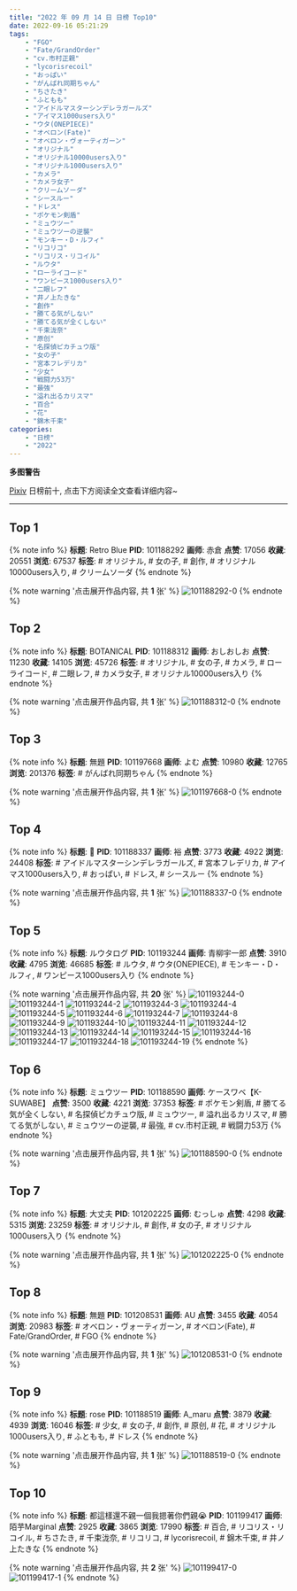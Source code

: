 ```yaml
---
title: "2022 年 09 月 14 日 日榜 Top10"
date: 2022-09-16 05:21:29
tags:
    - "FGO"
    - "Fate/GrandOrder"
    - "cv.市村正親"
    - "lycorisrecoil"
    - "おっぱい"
    - "がんばれ同期ちゃん"
    - "ちさたき"
    - "ふともも"
    - "アイドルマスターシンデレラガールズ"
    - "アイマス1000users入り"
    - "ウタ(ONEPIECE)"
    - "オベロン(Fate)"
    - "オベロン・ヴォーティガーン"
    - "オリジナル"
    - "オリジナル10000users入り"
    - "オリジナル1000users入り"
    - "カメラ"
    - "カメラ女子"
    - "クリームソーダ"
    - "シースルー"
    - "ドレス"
    - "ポケモン剣盾"
    - "ミュウツー"
    - "ミュウツーの逆襲"
    - "モンキー・D・ルフィ"
    - "リコリコ"
    - "リコリス・リコイル"
    - "ルウタ"
    - "ローライコード"
    - "ワンピース1000users入り"
    - "二眼レフ"
    - "井ノ上たきな"
    - "創作"
    - "勝てる気がしない"
    - "勝てる気が全くしない"
    - "千束泷奈"
    - "原创"
    - "名探偵ピカチュウ版"
    - "女の子"
    - "宮本フレデリカ"
    - "少女"
    - "戦闘力53万"
    - "最強"
    - "溢れ出るカリスマ"
    - "百合"
    - "花"
    - "錦木千束"
categories:
    - "日榜"
    - "2022"
---
```


<i class="fa fa-triangle-exclamation"></i>**多图警告**<i class="fa fa-triangle-exclamation"></i>

[Pixiv](https://www.pixiv.net/) 日榜前十, 点击下方阅读全文查看详细内容~

<!-- more -->

---

## Top 1

{% note info %}
**标题**: Retro Blue
**PID**: 101188292 **画师**: 赤倉
**点赞**: 17056 **收藏**: 20551 **浏览**: 67537
**标签**: # オリジナル, # 女の子, # 創作, # オリジナル10000users入り, # クリームソーダ
{% endnote %}

{% note warning '点击展开作品内容, 共 **1** 张' %}
![101188292-0](https://i.pixiv.re/img-original/img/2022/09/13/00/00/01/101188292_p0.png)
{% endnote %}

## Top 2

{% note info %}
**标题**: BOTANICAL
**PID**: 101188312 **画师**: おしおしお
**点赞**: 11230 **收藏**: 14105 **浏览**: 45726
**标签**: # オリジナル, # 女の子, # カメラ, # ローライコード, # 二眼レフ, # カメラ女子, # オリジナル10000users入り
{% endnote %}

{% note warning '点击展开作品内容, 共 **1** 张' %}
![101188312-0](https://i.pixiv.re/img-original/img/2022/09/13/00/00/04/101188312_p0.png)
{% endnote %}

## Top 3

{% note info %}
**标题**: 無題
**PID**: 101197668 **画师**: よむ
**点赞**: 10980 **收藏**: 12765 **浏览**: 201376
**标签**: # がんばれ同期ちゃん
{% endnote %}

{% note warning '点击展开作品内容, 共 **1** 张' %}
![101197668-0](https://i.pixiv.re/img-original/img/2022/09/13/13/30/19/101197668_p0.png)
{% endnote %}

## Top 4

{% note info %}
**标题**: 💎
**PID**: 101188337 **画师**: 裕
**点赞**: 3773 **收藏**: 4922 **浏览**: 24408
**标签**: # アイドルマスターシンデレラガールズ, # 宮本フレデリカ, # アイマス1000users入り, # おっぱい, # ドレス, # シースルー
{% endnote %}

{% note warning '点击展开作品内容, 共 **1** 张' %}
![101188337-0](https://i.pixiv.re/img-original/img/2022/09/13/00/00/08/101188337_p0.jpg)
{% endnote %}

## Top 5

{% note info %}
**标题**: ルウタログ
**PID**: 101193244 **画师**: 青柳宇一郎
**点赞**: 3910 **收藏**: 4795 **浏览**: 46685
**标签**: # ルウタ, # ウタ(ONEPIECE), # モンキー・D・ルフィ, # ワンピース1000users入り
{% endnote %}

{% note warning '点击展开作品内容, 共 **20** 张' %}
![101193244-0](https://i.pixiv.re/img-original/img/2022/09/13/06/19/27/101193244_p0.jpg)
![101193244-1](https://i.pixiv.re/img-original/img/2022/09/13/06/19/27/101193244_p1.jpg)
![101193244-2](https://i.pixiv.re/img-original/img/2022/09/13/06/19/27/101193244_p2.jpg)
![101193244-3](https://i.pixiv.re/img-original/img/2022/09/13/06/19/27/101193244_p3.jpg)
![101193244-4](https://i.pixiv.re/img-original/img/2022/09/13/06/19/27/101193244_p4.jpg)
![101193244-5](https://i.pixiv.re/img-original/img/2022/09/13/06/19/27/101193244_p5.jpg)
![101193244-6](https://i.pixiv.re/img-original/img/2022/09/13/06/19/27/101193244_p6.jpg)
![101193244-7](https://i.pixiv.re/img-original/img/2022/09/13/06/19/27/101193244_p7.jpg)
![101193244-8](https://i.pixiv.re/img-original/img/2022/09/13/06/19/27/101193244_p8.jpg)
![101193244-9](https://i.pixiv.re/img-original/img/2022/09/13/06/19/27/101193244_p9.jpg)
![101193244-10](https://i.pixiv.re/img-original/img/2022/09/13/06/19/27/101193244_p10.jpg)
![101193244-11](https://i.pixiv.re/img-original/img/2022/09/13/06/19/27/101193244_p11.jpg)
![101193244-12](https://i.pixiv.re/img-original/img/2022/09/13/06/19/27/101193244_p12.jpg)
![101193244-13](https://i.pixiv.re/img-original/img/2022/09/13/06/19/27/101193244_p13.jpg)
![101193244-14](https://i.pixiv.re/img-original/img/2022/09/13/06/19/27/101193244_p14.jpg)
![101193244-15](https://i.pixiv.re/img-original/img/2022/09/13/06/19/27/101193244_p15.jpg)
![101193244-16](https://i.pixiv.re/img-original/img/2022/09/13/06/19/27/101193244_p16.jpg)
![101193244-17](https://i.pixiv.re/img-original/img/2022/09/13/06/19/27/101193244_p17.jpg)
![101193244-18](https://i.pixiv.re/img-original/img/2022/09/13/06/19/27/101193244_p18.jpg)
![101193244-19](https://i.pixiv.re/img-original/img/2022/09/13/06/19/27/101193244_p19.jpg)
{% endnote %}

## Top 6

{% note info %}
**标题**: ミュウツー
**PID**: 101188590 **画师**: ケースワベ【K-SUWABE】
**点赞**: 3500 **收藏**: 4221 **浏览**: 37353
**标签**: # ポケモン剣盾, # 勝てる気が全くしない, # 名探偵ピカチュウ版, # ミュウツー, # 溢れ出るカリスマ, # 勝てる気がしない, # ミュウツーの逆襲, # 最強, # cv.市村正親, # 戦闘力53万
{% endnote %}

{% note warning '点击展开作品内容, 共 **1** 张' %}
![101188590-0](https://i.pixiv.re/img-original/img/2022/09/13/00/03/16/101188590_p0.jpg)
{% endnote %}

## Top 7

{% note info %}
**标题**: 大丈夫
**PID**: 101202225 **画师**: むっしゅ
**点赞**: 4298 **收藏**: 5315 **浏览**: 23259
**标签**: # オリジナル, # 創作, # 女の子, # オリジナル1000users入り
{% endnote %}

{% note warning '点击展开作品内容, 共 **1** 张' %}
![101202225-0](https://i.pixiv.re/img-original/img/2022/09/13/19/00/01/101202225_p0.png)
{% endnote %}

## Top 8

{% note info %}
**标题**: 無題
**PID**: 101208531 **画师**: AU
**点赞**: 3455 **收藏**: 4054 **浏览**: 20983
**标签**: # オベロン・ヴォーティガーン, # オベロン(Fate), # Fate/GrandOrder, # FGO
{% endnote %}

{% note warning '点击展开作品内容, 共 **1** 张' %}
![101208531-0](https://i.pixiv.re/img-original/img/2022/09/13/23/08/28/101208531_p0.jpg)
{% endnote %}

## Top 9

{% note info %}
**标题**: rose
**PID**: 101188519 **画师**: A_maru
**点赞**: 3879 **收藏**: 4939 **浏览**: 16046
**标签**: # 少女, # 女の子, # 創作, # 原创, # 花, # オリジナル1000users入り, # ふともも, # ドレス
{% endnote %}

{% note warning '点击展开作品内容, 共 **1** 张' %}
![101188519-0](https://i.pixiv.re/img-original/img/2022/09/13/00/01/26/101188519_p0.jpg)
{% endnote %}

## Top 10

{% note info %}
**标题**: 都這樣還不親一個我摁著你們親😭
**PID**: 101199417 **画师**: 陌芋Marginal
**点赞**: 2925 **收藏**: 3865 **浏览**: 17990
**标签**: # 百合, # リコリス・リコイル, # ちさたき, # 千束泷奈, # リコリコ, # lycorisrecoil, # 錦木千束, # 井ノ上たきな
{% endnote %}

{% note warning '点击展开作品内容, 共 **2** 张' %}
![101199417-0](https://i.pixiv.re/img-original/img/2022/09/13/16/08/43/101199417_p0.jpg)
![101199417-1](https://i.pixiv.re/img-original/img/2022/09/13/16/08/43/101199417_p1.jpg)
{% endnote %}
